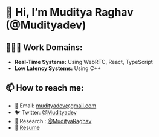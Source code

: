 # 👋 Hi, I’m Muditya Raghav (@Mudityadev)

## 🧑🏻‍💻 Work Domains:
- **Real-Time Systems:** Using WebRTC, React, TypeScript
- **Low Latency Systems:** Using C++

## 📫 How to reach me:
- 📧 Email: [mudityadev@gmail.com](mailto:mudityadev@gmail.com)
- 🐦 Twitter: [@Mudityadev](https://twitter.com/Mudityadev)
- 🔬 Research : [@MudityaRaghav](https://www.researchgate.net/profile/Muditya-Raghav)
- 📄 <a href="https://mega.nz/file/Bb8mkIaI#mvLavgJ7DoyXmdGtU1BKQXFEgGzYsrwB6UZXsbvriGc" target="_blank">Resume</a>
